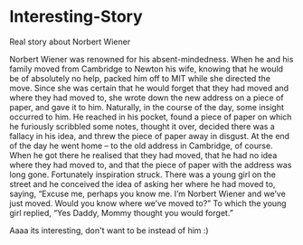 # Interesting-Story
Real story about Norbert Wiener

Norbert Wiener was renowned for his absent-mindedness. When he and his family moved from Cambridge to Newton his wife, knowing that he would be of absolutely no help, packed him off to MIT while she directed the move. Since she was certain that he would forget that they had moved and where they had moved to, she wrote down the new address on a piece of paper, and gave it to him. Naturally, in the course of the day, some insight occurred to him. He reached in his pocket, found a piece of paper on which he furiously scribbled some notes, thought it over, decided there was a fallacy in his idea, and threw the piece of paper away in disgust.
At the end of the day he went home – to the old address in Cambridge, of course. When he got there he realised that they had moved, that he had no idea where they had moved to, and that the piece of paper with the address was long gone. Fortunately inspiration struck. There was a young girl on the street and he conceived the idea of asking her where he had moved to, saying, “Excuse me, perhaps you know me. I’m Norbert Wiener and we’ve just moved. Would you know where we’ve moved to?” To which the young girl replied, “Yes Daddy, Mommy thought you would forget.”


Aaaa its interesting, don't want to be instead of him :)
